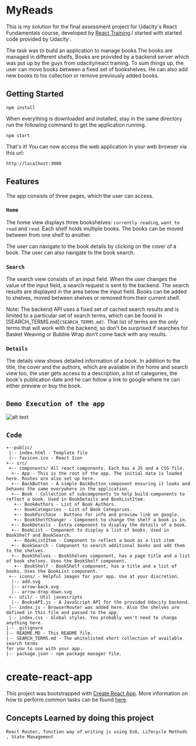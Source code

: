 # MyReads
This is my solution  for the final assessment project for Udacity's React Fundamentals course, developed by [React Training](https://reacttraining.com).I started with started code provided by Udacity .

The task was to build an application to manage books.The books are managed in different shelfs, Books are provided by a backend server which was put up by the guys from udacity/react training. To sum things up, the user can move books between a fixed set of bookshelves. He can also add new books to his collection or remove previously added books.  

## Getting Started

`npm install`

When everything is downloaded and installed, stay in the same directory run the following command to get the application running.

`npm start`

That's it! You can now access the web application in your web browser via this url:

`http://localhost:3000` 

## Features
The app consists of three pages, which the user can access.

### `Home`
The home view displays three bookshelves: `currently reading`, `want to read` and `read`. Each shelf holds multiple books. The books can be moved between from one shelf to another.

The user can navigate to the book details by clicking on the cover of a book. The user can also navigate to the book search.

### `Search`
The search view consists of an input field. When the user changes the value of the input field, a search request is sent to the backend. The search results are displayed in the area below the input field. Books can be added to shelves, moved between shelves or removed from their current shelf. 

Note: The backend API uses a fixed set of cached search results and is limited to a particular set of search terms, which can be found in [SEARCH_TERMS.md]`(SEARCH_TERMS.md)`. That list of terms are the _only_ terms that will work with the backend, so don't be surprised if searches for Basket Weaving or Bubble Wrap don't come back with any results. 

### `Details`
The details view shows detailed information of a book. In addition to the title, the cover and the authors, which are available in the home and search view too, the user gets access to a description, a list of categories, the book's publication date and he can follow a link to google where he can either preview or buy the book.

## `Demo Execution of the app`
![alt text](./screenshot/screenshot.gif)

## `Code`
```
+--public/    
 |-- index.html - Template file
 |-- favicon.ico - React Icon
+-- src/
 +-- components/ All react components. Each has a JS and a CSS file.
  +-- App - This is the root of the app. The initial data is loaded here. Routes are also set up here.
  +-- BackButton - A simple BackButton component ensuring it looks and behaves the same everywhere in the application.
  +-- Book - Collection of subcomponents to help build components to reflect a book. Used in BookDetails and BookListItem.
   +-- BookAuthors - List of Book Authors.
   +-- BookCategories - List of Book Categories.
   +-- BookPurchase - Buttons for info and preview link on google.
   +-- BookShelfChanger - Component to change the shelf a book is in.
  +-- BookDetails - Extra component to display the details of a book.
  +-- BookList - Component to display a list of books. Used in BookShelf and BookSearch.
   +-- BookListItem - Component to reflect a book as a list item
  +-- BookSearch - Component to search additional books and add them to the shelves.
  +-- BookShelves - BookShelves component, has a page title and a list of book shelves. Uses the BookShelf component.
   +-- BookShelf - BookShelf component, has a title and a list of books. Uses the BookList component.
 +-- icons/ - Helpful images for your app. Use at your discretion.
  |-- add.svg
  |-- arrow-back.svg
  |-- arrow-drop-down.svg
 +-- util/ - Util javascripts
  |-- BooksAPI.js - A JavaScript API for the provided Udacity backend.
 |-- index.js - BrowserRouter was added here. Also the shelves are defined in this file and passed to the app.
 |-- index.css - Global styles. You probably won't need to change anything here.
|-- .gitignore 
|-- README.MD - This README file.
|-- SEARCH_TERMS.md - The whitelisted short collection of available search terms 
for you to use with your app.
|-- package.json - npm package manager file.
```

# create-react-app

This project was bootstrapped with [Create React App](https://github.com/facebookincubator/create-react-app). More information on how to perform common tasks can be found [here](https://github.com/facebookincubator/create-react-app/blob/master/packages/react-scripts/template/README.md).

## Concepts Learned by doing this project 
`React Router, function way of writing js using Es6, Lifecycle Methods , State Management `
